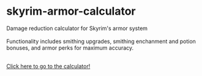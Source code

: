 # skyrim-armor-calculator
Damage reduction calculator for Skyrim's armor system<br/><br/>
Functionality includes smithing upgrades, smithing enchanment and potion bonuses, and armor perks for maximum accuracy.

<br/>
<a href="https://owalker10.github.io/skyrim-armor-calculator/">Click here to go to the calculator!</a>
<br/>
